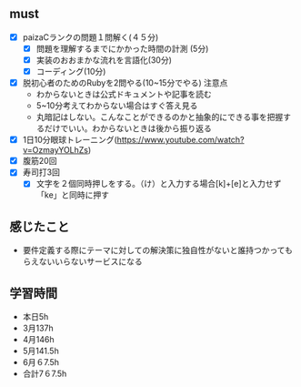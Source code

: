 

## must
- [x] paizaCランクの問題１問解く(４５分)
  - [x] 問題を理解するまでにかかった時間の計測 (5分)
  - [x] 実装のおおまかな流れを言語化(30分)
  - [x] コーディング(10分)
- [x] 脱初心者のためのRubyを2問やる(10~15分でやる)
  注意点
   -  わからないときは公式ドキュメントや記事を読む
   -  5~10分考えてわからない場合はすぐ答え見る
   -  丸暗記はしない。こんなことができるのかと抽象的にできる事を把握するだけでいい。わからないときは後から振り返る
- [x] 1日10分眼球トレーニング(https://www.youtube.com/watch?v=OzmayYOLhZs)
- [x] 腹筋20回
- [x] 寿司打3回
  - [x] 文字を２個同時押しをする。（け）と入力する場合[k]+[e]と入力せず「ke」と同時に押す

## 感じたこと
- 要件定義する際にテーマに対しての解決策に独自性がないと誰持つかってもらえないいらないサービスになる


## 学習時間
  - 本日5h
  - 3月137h
  - 4月146h
  - 5月141.5h
  - 6月６7.5h　
  - 合計7６7.5h
    

